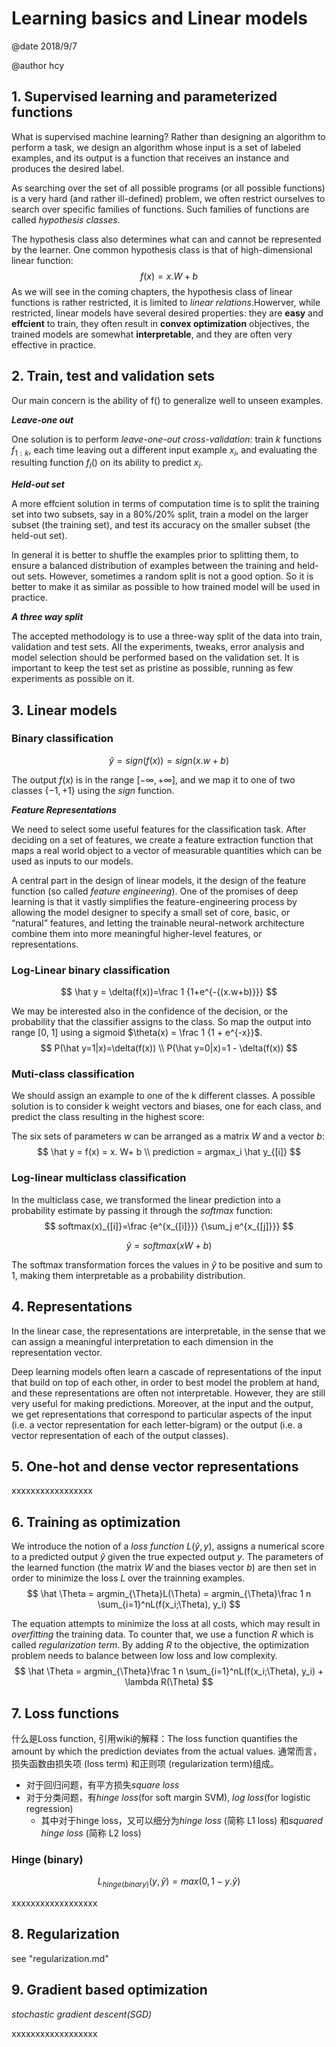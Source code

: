 
# Learning basics and Linear models

@date 2018/9/7

@author hcy

## 1. Supervised learning and parameterized functions

What is supervised machine learning?  Rather than designing an algorithm to perform a task, we design an algorithm whose input is a set of labeled examples, and its output is a function that receives an instance and produces the desired label.

As searching over the set of all possible programs (or all possible functions) is a very hard (and rather ill-defined) problem, we often restrict ourselves to search over specific families of functions. Such families of functions are called *hypothesis classes*.

The hypothesis class also determines what can and cannot be represented by the learner. One common hypothesis class is that of high-dimensional linear function:
$$
f(x)=x.W+b
$$
As we will see in the coming chapters, the hypothesis class of linear functions is rather restricted, it is limited to *linear relations*.Howerver, while restricted, linear models have several desired properties: they are **easy** and **effcient** to train, they often result in **convex optimization** objectives, the trained models are somewhat **interpretable**, and they are often very effective in practice.

## 2. Train, test and validation sets

Our main concern is the ability of f() to generalize well to unseen examples.

***Leave-one out***

One solution is to perform *leave-one-out* *cross-validation*:  train $k$ functions $f_{1:k}$, each time leaving out a different input example $x_i$, and evaluating the resulting function $f_i()$ on its ability to predict $x_i$.

***Held-out set***

A more effcient solution in terms of computation time is to split the training set into two subsets, say in a 80%/20% split, train a model on the larger subset (the training set), and test its accuracy on the smaller subset (the held-out set). 

In general it is better to shuffle the examples prior to splitting them, to ensure a balanced distribution of examples between the training and held-out sets. However, sometimes a random split is not a good option. So it is better to make it as similar as possible to how trained model will be used in practice.

***A three way split***

The accepted methodology is to use a three-way split of the data into train, validation and test sets. All the experiments, tweaks, error analysis and model selection should be performed based on the validation set. It is important to keep the test set as pristine as possible, running as few experiments as possible on it.

## 3. Linear models

### Binary classification

$$
\hat y=sign(f(x)) = sign(x. w + b)
$$

The output $f(x)$ is in the range $[-\infty, +\infty]$, and we  map it to one of two classes $\{-1, +1\}$ using the *sign* function.

***Feature Representations***

We need to select some useful features for the classification task. After deciding on a set of features, we create a feature extraction function that maps a real world object to a vector of measurable quantities which can be used as inputs to our models.

A central part in the design of linear models, it the design of the feature function (so called *feature engineering*). One of the promises of deep learning is that it vastly simplifies the feature-engineering process by allowing the model designer to specify a small set of core, basic, or “natural” features, and letting the trainable neural-network architecture combine them into more meaningful higher-level features, or representations. 

### Log-Linear binary classification

$$
\hat y = \delta(f(x))=\frac 1 {1+e^{-{(x.w+b)}}}
$$

We may be interested also in the confidence of the decision, or the probability that the classifier assigns to the class. So map the output  into range [0, 1] using a sigmoid $\theta(x) = \frac 1 {1  + e^{-x}}$.
$$
P(\hat y=1|x)=\delta(f(x)) \\
P(\hat y=0|x)=1 - \delta(f(x))
$$

### Muti-class classification

We should assign an example to one of the k different classes. A possible solution is to consider k weight vectors and biases, one for each class, and predict the class resulting in the highest score:

The six sets of parameters $w$ can be arranged as a matrix $W$ and a vector $b$:
$$
\hat y = f(x) = x. W+ b \\
prediction = argmax_i \hat y_{[i]}
$$

### Log-linear multiclass classification

In the multiclass case, we transformed the linear prediction into a probability estimate by passing it through the *softmax* function:
$$
softmax(x)_{[i]}=\frac {e^{x_{[i]}}} {\sum_j e^{x_{[j]}}}
$$

$$
\hat y=softmax(x W + b)
$$

The softmax transformation forces the values in $\hat y$ to be positive and sum to 1, making them interpretable as a probability distribution.

## 4. Representations

In the linear case, the representations are interpretable, in the sense that we can assign a meaningful interpretation to each dimension in the representation vector.

Deep learning models often learn a cascade of representations of the input that build on top of each other, in order to best model the problem at hand, and these representations are often not interpretable. However, they are still very useful for making predictions. Moreover, at the input and the output, we get representations that correspond to particular aspects of the input (i.e. a vector representation for each letter-bigram) or the output (i.e. a vector representation of each of the output classes).

## 5. One-hot and dense vector representations

xxxxxxxxxxxxxxxxx

## 6. Training as optimization

We introduce the notion of a *loss function* $L(\hat y, y)$, assigns a numerical score to a predicted output $\hat y$ given the true expected output $y$. The parameters of the learned function (the matrix $W$ and the biases vector $b$) are then set in order to minimize the loss $L$ over the trainning examples. 
$$
\hat \Theta = argmin_{\Theta}L(\Theta) = argmin_{\Theta}\frac 1 n \sum_{i=1}^nL(f(x_i;\Theta), y_i)
$$

The equation attempts to minimize the loss at all costs, which may result in *overfitting* the training data. To counter that, we use a function $R$ which is called *regularization term*. By adding $R$ to the objective, the optimization problem needs to balance between low loss and low complexity.
$$
\hat \Theta = argmin_{\Theta}\frac 1 n \sum_{i=1}^nL(f(x_i;\Theta), y_i) + \lambda R(\Theta)
$$

## 7. Loss functions

什么是Loss function, 引用wiki的解释：The loss function quantifies the amount by which the prediction deviates from the actual values. 通常而言，损失函数由损失项 (loss term) 和正则项 (regularization term)组成。

- 对于回归问题，有平方损失*square loss*
- 对于分类问题，有*hinge loss*(for soft margin SVM), *log loss*(for logistic regression)
  - 其中对于hinge loss，又可以细分为*hinge loss* (简称 L1 loss) 和*squared hinge loss* (简称 L2 loss)

### Hinge (binary)

$$
L_{hinge(binary)}(y, \hat y) = max(0, 1-y.\hat y)
$$

xxxxxxxxxxxxxxxxxx

## 8. Regularization

see "regularization.md"

## 9. Gradient based optimization

*stochastic gradient descent(SGD)*

xxxxxxxxxxxxxxxxxx
